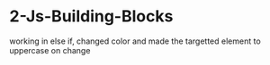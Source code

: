 # 2-Js-Building-Blocks
working in else if, changed color and made the targetted element to uppercase on change
